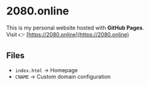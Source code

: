 # 2080.online

This is my personal website hosted with **GitHub Pages**.  
Visit 👉 [https://2080.online](https://2080.online)

## Files
- `index.html` → Homepage
- `CNAME` → Custom domain configuration
